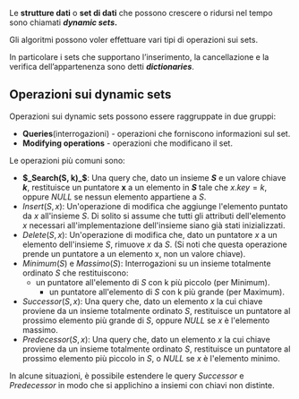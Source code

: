 
Le **strutture dati** o **set di dati** che possono crescere o ridursi nel tempo sono chiamati **_dynamic sets_.**

Gli algoritmi possono voler effettuare vari tipi di operazioni sui sets.

In particolare i sets che supportano l’inserimento, la cancellazione e la verifica dell’appartenenza sono detti _**dictionaries**_.

## Operazioni sui dynamic sets

Operazioni sui dynamic sets possono essere raggruppate in due gruppi:

- **Queries**(interrogazioni) - operazioni che forniscono informazioni sul set.
- **Modifying operations** - operazioni che modificano il set.

Le operazioni più comuni sono:

- **$_Search(S, k)_$**: Una query che, dato un insieme **$S$** e un valore chiave **$k$**, restituisce un puntatore **x** a un elemento in **$S$** tale che $x.key = k$, oppure $NULL$ se nessun elemento appartiene a $S$.
- $Insert(S,x)$: Un'operazione di modifica che aggiunge l'elemento puntato da $x$ all'insieme $S$. Di solito si assume che tutti gli attributi dell'elemento $x$ necessari all'implementazione dell'insieme siano già stati inizializzati.
- $Delete(S, x)$: Un'operazione di modifica che, dato un puntatore $x$ a un elemento dell'insieme $S$, rimuove $x$ da $S$. (Si noti che questa operazione prende un puntatore a un elemento x, non un valore chiave).
- $Minimum(S)$ e $Massimo(S)$: Interrogazioni su un insieme totalmente ordinato $S$ che restituiscono:
    - un puntatore all'elemento di $S$ con k più piccolo (per Minimum).
        - un puntatore all'elemento di $S$ con k più grande (per Maximum).
- $Successor(S,x)$: Una query che, dato un elemento $x$ la cui chiave proviene da un insieme totalmente ordinato $S$, restituisce un puntatore al prossimo elemento più grande di $S$, oppure $NULL$ se $x$ è l'elemento massimo.
- $Predecessor(S, x)$: Una query che, dato un elemento $x$ la cui chiave proviene da un insieme totalmente ordinato $S$, restituisce un puntatore al prossimo elemento più piccolo in $S$, o $NULL$ se $x$ è l'elemento minimo.

In alcune situazioni, è possibile estendere le query $Successor$ e $Predecessor$ in modo che si applichino a insiemi con chiavi non distinte.
